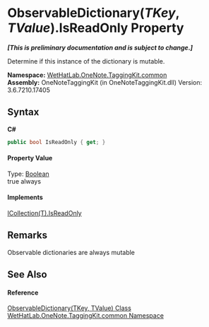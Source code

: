 # ObservableDictionary(*TKey*, *TValue*).IsReadOnly Property 
 _**\[This is preliminary documentation and is subject to change.\]**_

Determine if this instance of the dictionary is mutable.

**Namespace:**&nbsp;<a href="bcdbab9c-63d1-48a4-6937-af53fb8d9a55.md">WetHatLab.OneNote.TaggingKit.common</a><br />**Assembly:**&nbsp;OneNoteTaggingKit (in OneNoteTaggingKit.dll) Version: 3.6.7210.17405

## Syntax

**C#**<br />
``` C#
public bool IsReadOnly { get; }
```


#### Property Value
Type: <a href="http://msdn2.microsoft.com/en-us/library/a28wyd50" target="_blank">Boolean</a><br />true always

#### Implements
<a href="http://msdn2.microsoft.com/en-us/library/0cfatk9t" target="_blank">ICollection(T).IsReadOnly</a><br />

## Remarks
Observable dictionaries are always mutable

## See Also


#### Reference
<a href="b95e4b9e-1bee-ddc0-1db7-61a35069e23a.md">ObservableDictionary(TKey, TValue) Class</a><br /><a href="bcdbab9c-63d1-48a4-6937-af53fb8d9a55.md">WetHatLab.OneNote.TaggingKit.common Namespace</a><br />